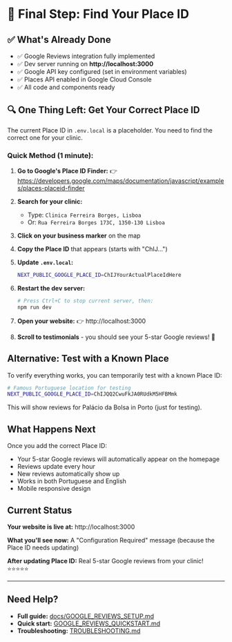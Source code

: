 # 🎯 Final Step: Find Your Place ID

## ✅ What's Already Done

- ✅ Google Reviews integration fully implemented
- ✅ Dev server running on **http://localhost:3000**
- ✅ Google API key configured (set in environment variables)
- ✅ Places API enabled in Google Cloud Console
- ✅ All code and components ready

## 🔍 One Thing Left: Get Your Correct Place ID

The current Place ID in `.env.local` is a placeholder. You need to find the correct one for your clinic.

### Quick Method (1 minute):

1. **Go to Google's Place ID Finder:**
   👉 https://developers.google.com/maps/documentation/javascript/examples/places-placeid-finder

2. **Search for your clinic:**
   - Type: `Clinica Ferreira Borges, Lisboa`
   - Or: `Rua Ferreira Borges 173C, 1350-130 Lisboa`

3. **Click on your business marker** on the map

4. **Copy the Place ID** that appears (starts with "ChIJ...")

5. **Update `.env.local`:**
   ```bash
   NEXT_PUBLIC_GOOGLE_PLACE_ID=ChIJYourActualPlaceIdHere
   ```

6. **Restart the dev server:**
   ```bash
   # Press Ctrl+C to stop current server, then:
   npm run dev
   ```

7. **Open your website:**
   👉 http://localhost:3000

8. **Scroll to testimonials** - you should see your 5-star Google reviews! 🌟

## Alternative: Test with a Known Place

To verify everything works, you can temporarily test with a known Place ID:

```bash
# Famous Portuguese location for testing
NEXT_PUBLIC_GOOGLE_PLACE_ID=ChIJQQ2CwuFkJA0RUdkM5HFBMmk
```

This will show reviews for Palácio da Bolsa in Porto (just for testing).

## What Happens Next

Once you add the correct Place ID:
- Your 5-star Google reviews will automatically appear on the homepage
- Reviews update every hour
- New reviews automatically show up
- Works in both Portuguese and English
- Mobile responsive design

## Current Status

**Your website is live at:** http://localhost:3000

**What you'll see now:** A "Configuration Required" message (because the Place ID needs updating)

**After updating Place ID:** Real 5-star Google reviews from your clinic! ⭐⭐⭐⭐⭐

---

## Need Help?

- **Full guide:** [docs/GOOGLE_REVIEWS_SETUP.md](docs/GOOGLE_REVIEWS_SETUP.md)
- **Quick start:** [GOOGLE_REVIEWS_QUICKSTART.md](GOOGLE_REVIEWS_QUICKSTART.md)
- **Troubleshooting:** [TROUBLESHOOTING.md](TROUBLESHOOTING.md)
